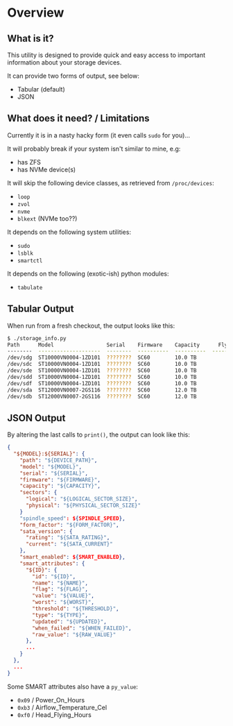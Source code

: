 # Overview

## What is it?

This utility is designed to provide quick and easy access to important
information about your storage devices.

It can provide two forms of output, see below:
 - Tabular (default)
 - JSON

## What does it need? / Limitations

Currently it is in a nasty hacky form (it even calls `sudo` for you)...

It will probably break if your system isn't similar to mine, e.g:
 - has ZFS
 - has NVMe device(s)

It will skip the following device classes, as retrieved from `/proc/devices`:
 - `loop`
 - `zvol`
 - `nvme`
 - `blkext` (NVMe too??)

It depends on the following system utilities:
 - `sudo`
 - `lsblk`
 - `smartctl`

It depends on the following (exotic-ish) python modules:
 - `tabulate`

## Tabular Output

When run from a fresh checkout, the output looks like this:

```bash
$ ./storage_info.py
Path      Model                 Serial    Firmware    Capacity      Flying (h)    Powered (h)    Power Cycles  Reallocated    Temperature
--------  --------------------  --------  ----------  ----------  ------------  -------------  --------------  -------------  -------------
/dev/sdg  ST10000VN0004-1ZD101  ????????  SC60        10.0 TB             5438           7444              35  -              16 / 28 / 39
/dev/sdc  ST10000VN0004-1ZD101  ????????  SC60        10.0 TB             6696           7712              43  8              17 / 24 / 35
/dev/sde  ST10000VN0004-1ZD101  ????????  SC60        10.0 TB             6696           7712              43  -              17 / 25 / 36
/dev/sdd  ST10000VN0004-1ZD101  ????????  SC60        10.0 TB             6697           7712              43  -              16 / 24 / 35
/dev/sdf  ST10000VN0004-1ZD101  ????????  SC60        10.0 TB             6667           7681              38  -              18 / 26 / 37
/dev/sda  ST12000VN0007-2GS116  ????????  SC60        12.0 TB             1402           1414              12  -              18 / 24 / 35
/dev/sdb  ST12000VN0007-2GS116  ????????  SC60        12.0 TB              686            693               3  -              18 / 24 / 35
```

## JSON Output 

By altering the last calls to `print()`, the output can look like this:

```json
{
  "${MODEL}:${SERIAL}": {
    "path": "${DEVICE_PATH}",
    "model": "${MODEL}",
    "serial": "${SERIAL}",
    "firmware": "${FIRMWARE}",
    "capacity": "${CAPACITY}",
    "sectors": {
      "logical": "${LOGICAL_SECTOR_SIZE}",
      "physical": "${PHYSICAL_SECTOR_SIZE}"
    }
    "spindle_speed": ${SPINDLE_SPEED},
    "form_factor": "${FORM_FACTOR}",
    "sata_version": {
      "rating": "${SATA_RATING}",
      "current": "${SATA_CURRENT}"
    },
    "smart_enabled": ${SMART_ENABLED},
    "smart_attributes": {
      "${ID}": {
        "id": "${ID}",
        "name": "${NAME}",
        "flag": "${FLAG}",
        "value": "${VALUE}",
        "worst": "${WORST}",
        "threshold": "${THRESHOLD}",
        "type": "${TYPE}",
        "updated": "${UPDATED}",
        "when_failed": "${WHEN_FAILED}",
        "raw_value": "${RAW_VALUE}"
      },
      ...
    }
  },
  ...
}
```

Some SMART attributes also have a `py_value`:

 - `0x09` / Power_On_Hours
 - `0xb3` / Airflow_Temperature_Cel
 - `0xf0` / Head_Flying_Hours
